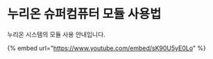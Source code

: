 # 누리온 슈퍼컴퓨터 모듈 사용법

누리온 시스템의 모듈 사용 안내입니다.

{% embed url="https://www.youtube.com/embed/sK90U5yE0Lo" %}

